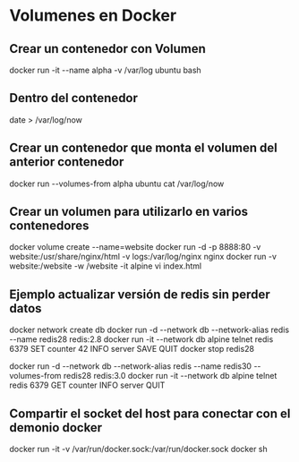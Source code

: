 # Volumenes en Docker

## Crear un contenedor con Volumen
docker run -it --name alpha -v /var/log ubuntu bash

## Dentro del contenedor
date > /var/log/now

## Crear un contenedor que monta el volumen del anterior contenedor
docker run --volumes-from alpha ubuntu cat /var/log/now

## Crear un volumen para utilizarlo en varios contenedores
docker volume create --name=website
docker run -d -p 8888:80 -v website:/usr/share/nginx/html -v logs:/var/log/nginx nginx
docker run -v website:/website -w /website -it alpine vi index.html

## Ejemplo actualizar versión de redis sin perder datos
docker network create db
docker run -d --network db --network-alias redis --name redis28 redis:2.8
docker run -it --network db alpine telnet redis 6379
    SET counter 42
    INFO server
    SAVE
    QUIT
docker stop redis28

docker run -d --network db --network-alias redis --name redis30 --volumes-from redis28 redis:3.0
docker run -it --network db alpine telnet redis 6379
    GET counter
    INFO server
    QUIT

## Compartir el socket del host para conectar con el demonio docker
docker run -it -v /var/run/docker.sock:/var/run/docker.sock docker sh

